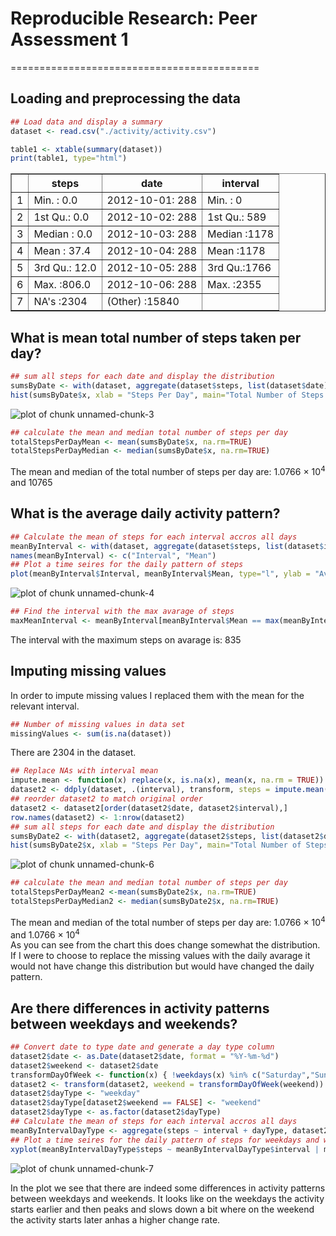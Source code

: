 # Reproducible Research: Peer Assessment 1
===========================================


## Loading and preprocessing the data



```r
## Load data and display a summary
dataset <- read.csv("./activity/activity.csv")
```

```r
table1 <- xtable(summary(dataset))
print(table1, type="html")
```

<!-- html table generated in R 3.1.0 by xtable 1.7-3 package -->
<!-- Sun Jul 20 09:42:30 2014 -->
<TABLE border=1>
<TR> <TH>  </TH> <TH>     steps </TH> <TH>         date </TH> <TH>    interval </TH>  </TR>
  <TR> <TD align="right"> 1 </TD> <TD> Min.   :  0.0   </TD> <TD> 2012-10-01:  288   </TD> <TD> Min.   :   0   </TD> </TR>
  <TR> <TD align="right"> 2 </TD> <TD> 1st Qu.:  0.0   </TD> <TD> 2012-10-02:  288   </TD> <TD> 1st Qu.: 589   </TD> </TR>
  <TR> <TD align="right"> 3 </TD> <TD> Median :  0.0   </TD> <TD> 2012-10-03:  288   </TD> <TD> Median :1178   </TD> </TR>
  <TR> <TD align="right"> 4 </TD> <TD> Mean   : 37.4   </TD> <TD> 2012-10-04:  288   </TD> <TD> Mean   :1178   </TD> </TR>
  <TR> <TD align="right"> 5 </TD> <TD> 3rd Qu.: 12.0   </TD> <TD> 2012-10-05:  288   </TD> <TD> 3rd Qu.:1766   </TD> </TR>
  <TR> <TD align="right"> 6 </TD> <TD> Max.   :806.0   </TD> <TD> 2012-10-06:  288   </TD> <TD> Max.   :2355   </TD> </TR>
  <TR> <TD align="right"> 7 </TD> <TD> NA's   :2304   </TD> <TD> (Other)   :15840   </TD> <TD>  </TD> </TR>
   </TABLE>

## What is mean total number of steps taken per day?

```r
## sum all steps for each date and display the distribution
sumsByDate <- with(dataset, aggregate(dataset$steps, list(dataset$date), sum))
hist(sumsByDate$x, xlab = "Steps Per Day", main="Total Number of Steps Per Day", col="cadetblue")
```

![plot of chunk unnamed-chunk-3](figure/unnamed-chunk-3.png) 

```r
## calculate the mean and median total number of steps per day
totalStepsPerDayMean <- mean(sumsByDate$x, na.rm=TRUE)
totalStepsPerDayMedian <- median(sumsByDate$x, na.rm=TRUE)
```
The mean and median of the total number of steps per day are: 1.0766 &times; 10<sup>4</sup> and 10765

## What is the average daily activity pattern?

```r
## Calculate the mean of steps for each interval accros all days
meanByInterval <- with(dataset, aggregate(dataset$steps, list(dataset$interval), mean, na.rm = TRUE))
names(meanByInterval) <- c("Interval", "Mean")
## Plot a time seires for the daily pattern of steps
plot(meanByInterval$Interval, meanByInterval$Mean, type="l", ylab = "Average Daily Activity", xlab = "Interval", main="Average Daily Activity", col="blueviolet")
```

![plot of chunk unnamed-chunk-4](figure/unnamed-chunk-4.png) 

```r
## Find the interval with the max avarage of steps
maxMeanInterval <- meanByInterval[meanByInterval$Mean == max(meanByInterval$Mean), ]$Interval
```
The interval with the maximum steps on avarage is: 835

## Imputing missing values
In order to impute missing values I replaced them with the mean for the relevant interval.

```r
## Number of missing values in data set
missingValues <- sum(is.na(dataset))
```
There are 2304 in the dataset.


```r
## Replace NAs with interval mean
impute.mean <- function(x) replace(x, is.na(x), mean(x, na.rm = TRUE))
dataset2 <- ddply(dataset, .(interval), transform, steps = impute.mean(steps),date = date,interval = interval)
## reorder dataset2 to match original order
dataset2 <- dataset2[order(dataset2$date, dataset2$interval),]
row.names(dataset2) <- 1:nrow(dataset2)
## sum all steps for each date and display the distribution
sumsByDate2 <- with(dataset2, aggregate(dataset2$steps, list(dataset2$date), sum))
hist(sumsByDate2$x, xlab = "Steps Per Day", main="Total Number of Steps Per Day", col="cadetblue")
```

![plot of chunk unnamed-chunk-6](figure/unnamed-chunk-6.png) 

```r
## calculate the mean and median total number of steps per day
totalStepsPerDayMean2 <-mean(sumsByDate2$x, na.rm=TRUE)
totalStepsPerDayMedian2 <- median(sumsByDate2$x, na.rm=TRUE)
```
The mean and median of the total number of steps per day are: 1.0766 &times; 10<sup>4</sup> and 1.0766 &times; 10<sup>4</sup>  
As you can see from the chart this does change somewhat the distribution. If I were to choose to replace the missing values with the daily avarage it would not have change this distribution but would have changed the daily pattern.

## Are there differences in activity patterns between weekdays and weekends?

```r
## Convert date to type date and generate a day type column
dataset2$date <- as.Date(dataset2$date, format = "%Y-%m-%d")
dataset2$weekend <- dataset2$date
transformDayOfWeek <- function(x) { !weekdays(x) %in% c("Saturday","Sunday")}
dataset2 <- transform(dataset2, weekend = transformDayOfWeek(weekend))
dataset2$dayType <- "weekday"
dataset2$dayType[dataset2$weekend == FALSE] <- "weekend"
dataset2$dayType <- as.factor(dataset2$dayType)
## Calculate the mean of steps for each interval accros all days 
meanByIntervalDayType <- aggregate(steps ~ interval + dayType, dataset2, mean)
## Plot a time seires for the daily pattern of steps for weekdays and weekends
xyplot(meanByIntervalDayType$steps ~ meanByIntervalDayType$interval | meanByIntervalDayType$dayType, layout = c(1, 2), type ="l", ylab="Average Daily Activity", xlab="Interval")
```

![plot of chunk unnamed-chunk-7](figure/unnamed-chunk-7.png) 

In the plot we see that there are indeed some differences in activity patterns between weekdays and weekends. It looks like on the weekdays the activity starts earlier and then peaks and slows down a bit where on the weekend the activity starts later anhas a higher change rate. 
